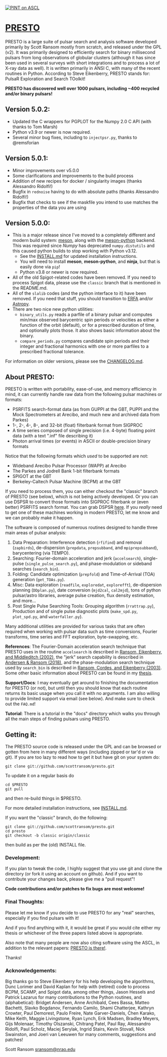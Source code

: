 [![PINT on ASCL](https://img.shields.io/badge/ascl-1107.017-blue.svg)](https://ascl.net/1107.017)

# [PRESTO](https://github.com/scottransom/presto/)

PRESTO is a large suite of pulsar search and analysis software developed primarily by Scott Ransom mostly from scratch, and released under the GPL (v2). It was primarily designed to efficiently search for binary millisecond pulsars from long observations of globular clusters (although it has since been used in several surveys with short integrations and to process a lot of X-ray data as well). It is written primarily in ANSI C, with many of the recent routines in Python. According to Steve Eikenberry, PRESTO stands for: PulsaR Exploration and Search TOolkit!

**PRESTO has discovered well over 1000 pulsars, including ~400 recycled and/or binary pulsars!**

## Version 5.0.2:
 * Updated the C wrappers for PGPLOT for the Numpy 2.0 C API (with thanks to Tom Marsh)
 * Python v3.9 or newer is now required.
 * Several minor bug fixes, including to `injectpsr.py`, thanks to @remsforian

## Version 5.0.1:
 * Minor improvements over v5.0.0
 * Some clarifications and improvements to the build process
 * Addition of new recipes for docker / singularity images (thanks Alessandro Ridolfi!)
 * Bugfix in `rednoise` having to do with absolute paths (thanks Alessandro Ridolfi!)
 * Bugfix that checks to see if the maskfile you intend to use matches the properties of the data you are using

## Version 5.0.0:
 * This is a major release since I've moved to a completely different and modern build system: [meson](https://mesonbuild.com/), along with the [meson-python](https://meson-python.readthedocs.io/en/latest/) backend. This was required since *Numpy* has deprecated `numpy.distutils` and this caused python builds to stop working with Python v3.12.
   * See the [INSTALL.md](https://github.com/scottransom/presto/blob/master/INSTALL.md) for updated installation instructions.
   * You will need to install **meson**, **meson-python**, and **ninja**, but that is easily done via `pip`!
   * Python v3.8 or newer is now required.
 * All of the old Spigot-related codes have been removed. If you need to process Spigot data, please use the `classic` branch that is mentioned in the README.md.
 * All of the `slalib` codes (and the python interface to it) have been removed. If you need that stuff, you should transition to [ERFA](https://github.com/liberfa/erfa) and/or [Astropy](https://www.astropy.org/).
 * There are two nice new python utilities:
   * `binary_utils.py` reads a parfile of a binary pulsar and computes min/max observed barycentric spin periods or velocities as either a function of the orbit (default), or for a prescribed duration of time, and optionally plots those. It also shows basic information about the binary.
   * `compare_periods.py` compares candidate spin periods and their integer and fractional harmonics with one or more parfiles to a prescribed fractional tolerance. 

For information on older versions, please see the [CHANGELOG.md](https://github.com/scottransom/presto/blob/master/CHANGELOG.md).

## About PRESTO:
PRESTO is written with portability, ease-of-use, and memory efficiency in mind, it can currently handle raw data from the following pulsar machines or formats:

 * PSRFITS search-format data (as from GUPPI at the GBT, PUPPI and the Mock Spectrometers at Arecibo, and much new and archived data from Parkes)
 * 1-, 2-, 4-, 8-, and 32-bit (float) filterbank format from SIGPROC
 * A time series composed of single precision (i.e. 4-byte) floating point data (with a text ".inf" file describing it)
 * Photon arrival times (or events) in ASCII or double-precision binary formats

Notice that the following formats which *used* to be supported are not:

 * Wideband Arecibo Pulsar Processor (WAPP) at Arecibo
 * The Parkes and Jodrell Bank 1-bit filterbank formats
 * SPIGOT at the GBT
 * Berkeley-Caltech Pulsar Machine (BCPM) at the GBT

If you need to process them, you can either checkout the "classic" branch of PRESTO (see below), which is not being actively developed. Or you can use DSPSR to convert those formats into SIGPROC filterbank or (even better) PSRFITS search format. You can grab DSPSR [here](http://dspsr.sourceforge.net).  If you *really* need to get one of these machines working in modern PRESTO, let me know and we can probably make it happen.

The software is composed of numerous routines designed to handle three main areas of pulsar analysis:

1. Data Preparation: Interference detection (`rfifind`) and removal (`zapbirds`), de-dispersion (`prepdata`, `prepsubband`, and `mpiprepsubband`), barycentering (via TEMPO).
2. Searching: Fourier-domain acceleration and jerk (`accelsearch`), single-pulse (`single_pulse_search.py`), and phase-modulation or sideband searches (`search_bin`).
3. Folding: Candidate optimization (`prepfold`) and Time-of-Arrival (TOA) generation (`get_TOAs.py`).
4. Misc: Data exploration (`readfile`, `exploredat`, `explorefft`), de-dispersion planning (`DDplan.py`), date conversion (`mjd2cal`, `cal2mjd`), tons of python pulsar/astro libraries, average pulse creation, flux density estimation, and more...
5. Post Single Pulse Searching Tools: Grouping algorithm (`rrattrap.py`), Production and of single pulse diagnostic plots (`make_spd.py`, `plot_spd.py`, and `waterfaller.py`).

Many additional utilities are provided for various tasks that are often required when working with pulsar data such as time conversions, Fourier transforms, time series and FFT exploration, byte-swapping, etc.

**References**: The Fourier-Domain acceleration search technique that PRESTO uses in the routine `accelsearch` is described in [Ransom, Eikenberry, and Middleditch (2002)](https://ui.adsabs.harvard.edu/abs/2002AJ....124.1788R/abstract), the "jerk" search capability is described in [Andersen & Ransom (2018)](https://ui.adsabs.harvard.edu/abs/2018ApJ...863L..13A/abstract), and the phase-modulation search technique used by `search_bin` is described in [Ransom, Cordes, and Eikenberry (2003)](https://ui.adsabs.harvard.edu/abs/2003ApJ...589..911R/abstract). Some other basic information about PRESTO can be found in my [thesis](http://www.cv.nrao.edu/~sransom/ransom_thesis_2001.pdf).

**Support/Docs**:  I may eventually get around to finishing the documentation for PRESTO (or not), but until then you should know that each routine returns its basic usage when you call it with no arguments. I am also willing to provide limited support via email (see below). And make sure to check out the `FAQ.md`!

**Tutorial**: There is a tutorial in the "docs" directory which walks you through all the main steps of finding pulsars using PRESTO.

## Getting it: 
The PRESTO source code is released under the GPL and can be browsed or gotten from here in many different ways (including zipped or tar'd or via git). If you are too lazy to read how to get it but have git on your system do:

    git clone git://github.com/scottransom/presto.git

To update it on a regular basis do

    cd $PRESTO
    git pull

and then re-build things in $PRESTO.

For more detailed installation instructions, see [INSTALL.md](https://github.com/scottransom/presto/blob/master/INSTALL.md).

If you want the "classic" branch, do the following:

    git clone git://github.com/scottransom/presto.git
    cd presto
    git checkout -b classic origin/classic

then build as per the (old) INSTALL file.

### Development:
If you plan to tweak the code, I highly suggest that you use git and clone the directory (or fork it using an account on github).  And if you want to contribute your changes back, please give me a "pull request"!

**Code contributions and/or patches to fix bugs are most welcome!**

### Final Thoughts:
Please let me know if you decide to use PRESTO for any "real" searches, especially if you find pulsars with it!

And if you find anything with it, it would be great if you would cite either my thesis or whichever of the three papers listed above is appropriate.

Also note that many people are now also citing software using the ASCL, in addition to the relevant papers: [PRESTO is there!](https://www.ascl.net/1107.017).

Thanks!

### Acknowledgements:
Big thanks go to Steve Eikenberry for his help developing the algorithms, Dunc Lorimer and David Kaplan for help with (retired) code to process BCPM, SCAMP, and Spigot data, among other things, Jason Hessels and Patrick Lazarus for many contributions to the Python routines, and (alphabetical): Bridget Andersen, Anne Archibald, Cees Bassa, Matteo Bachetti, Slavko Bogdanov, Fernando Camilo, Shami Chatterjee, Kathryn Crowter, Paul Demorest, Paulo Freire, Nate Garver-Daniels, Chen Karako, Mike Keith, Maggie Livingstone, Ryan Lynch, Erik Madsen, Bradley Meyers, Gijs Molenaar, Timothy Olszanski, Chitrang Patel, Paul Ray, Alessandro Ridolfi, Paul Scholz, Maciej Serylak, Ingrid Stairs, Kevin Stovall, Nick Swainston, and Joeri van Leeuwen for many comments, suggestions and patches!

Scott Ransom <sransom@nrao.edu>
